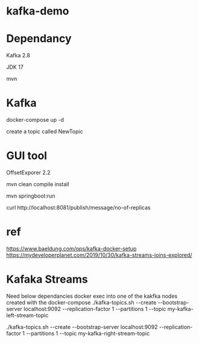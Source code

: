 # kafka-demo

# Dependancy
Kafka 2.8

JDK 17

mvn

# Kafka
docker-compose up -d

create a topic called NewTopic

# GUI tool
OffsetExporer 2.2

mvn clean compile install

mvn springboot:run

curl http://localhost:8081/publish/message/no-of-replicas

# ref
https://www.baeldung.com/ops/kafka-docker-setup
https://mydeveloperplanet.com/2019/10/30/kafka-streams-joins-explored/

# Kafaka Streams

Need below dependancies
docker exec into one of the kakfka nodes created with the docker-compose
./kafka-topics.sh --create --bootstrap-server localhost:9092 --replication-factor 1 --partitions 1 --topic my-kafka-left-stream-topic

./kafka-topics.sh --create --bootstrap-server localhost:9092 --replication-factor 1 --partitions 1 --topic my-kafka-right-stream-topic

